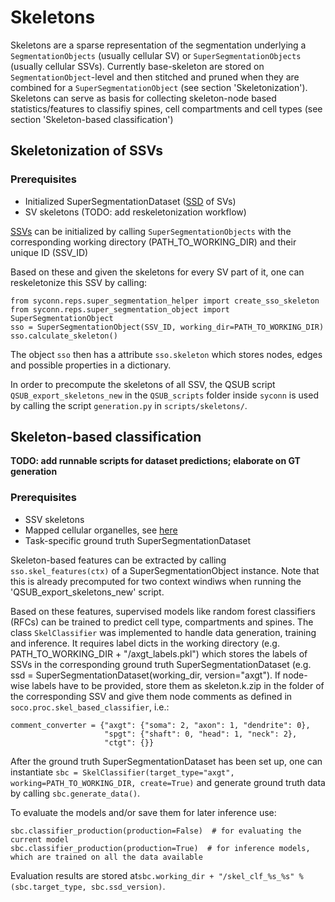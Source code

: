 # Skeletons
Skeletons are a sparse representation of the segmentation underlying a `SegmentationObjects` (usually cellular SV) or `SuperSegmentationObjects` (usually cellular SSVs).
Currently base-skeleton are stored on `SegmentationObject`-level and then stitched and pruned when they are combined for a
 `SuperSegmentationObject` (see section 'Skeletonization'). Skeletons can serve as basis for
collecting skeleton-node based statistics/features to classifiy spines, cell
compartments and cell types (see section 'Skeleton-based classification')

## Skeletonization of SSVs
### Prerequisites
* Initialized SuperSegmentationDataset ([SSD](super_segmentation_datasets.md) of SVs)
* SV skeletons (TODO: add reskeletonization workflow)

[SSVs](super_segmentation_objects.md) can be initialized by calling `SuperSegmentationObjects` with the corresponding working directory
(PATH_TO_WORKING_DIR) and their unique ID (SSV_ID)

Based on these and given the skeletons for every SV part of it,
one can reskeletonize this SSV by calling:
```
from syconn.reps.super_segmentation_helper import create_sso_skeleton
from syconn.reps.super_segmentation_object import SuperSegmentationObject
sso = SuperSegmentationObject(SSV_ID, working_dir=PATH_TO_WORKING_DIR)
sso.calculate_skeleton()
```
The object `sso` then has a attribute `sso.skeleton` which stores nodes, edges
and possible properties in a dictionary.

In order to precompute the skeletons of all SSV, the QSUB script `QSUB_export_skeletons_new`
in the `QSUB_scripts` folder inside `syconn` is used by calling the
script `generation.py` in `scripts/skeletons/`.

## Skeleton-based classification
**TODO: add runnable scripts for dataset predictions; elaborate on GT generation**

### Prerequisites
* SSV skeletons
* Mapped cellular organelles, see [here](object_mapping.md)
* Task-specific ground truth SuperSegmentationDataset

Skeleton-based features can be extracted by calling `sso.skel_features(ctx)` of
a SuperSegmentationObject instance. Note that this is already precomputed
for two context windiws when running the 'QSUB_export_skeletons_new' script.

Based on these features, supervised models like random forest classifiers (RFCs)
can be trained to predict cell type, compartments and spines. The class
`SkelClassifier` was implemented to handle data generation, training and inference.
It requires label dicts in the working directory (e.g. PATH_TO_WORKING_DIR + "/axgt_labels.pkl")
which stores the labels of SSVs in the corresponding ground truth SuperSegmentationDataset
(e.g. ssd = SuperSegmentationDataset(working_dir, version="axgt"). If node-wise labels
have to be provided, store them as skeleton.k.zip in the folder of the corresponding SSV
and give them node comments as defined in `soco.proc.skel_based_classifier`, i.e.:
```
comment_converter = {"axgt": {"soma": 2, "axon": 1, "dendrite": 0},
                     "spgt": {"shaft": 0, "head": 1, "neck": 2},
                     "ctgt": {}}
```
After the ground truth SuperSegmentationDataset has been set up, one can
instantiate `sbc = SkelClassifier(target_type="axgt", working=PATH_TO_WORKING_DIR, create=True)` and
generate ground truth data by calling `sbc.generate_data()`.

To evaluate the models and/or save them for later inference use:
```
sbc.classifier_production(production=False)  # for evaluating the current model
sbc.classifier_production(production=True)  # for inference models, which are trained on all the data available
```
Evaluation results are stored at`sbc.working_dir + "/skel_clf_%s_%s" % (sbc.target_type, sbc.ssd_version)`.